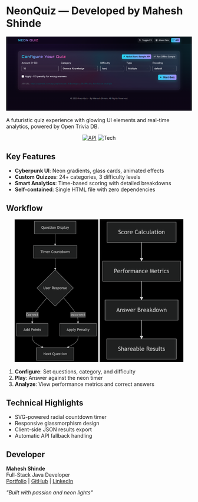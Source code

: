 # NeonQuiz — Developed by Mahesh Shinde

<p align="center">
  <img alt="NeonQuiz Screenshot" src="./public/screenshot_1.png" width="680" />
</p>

A futuristic quiz experience with glowing UI elements and real-time analytics, powered by Open Trivia DB.

<p align="center">
  <a href="https://opentdb.com/" target="_blank"><img alt="API" src="https://img.shields.io/badge/API-OpenTDB-22d3ee?style=for-the-badge&logo=database" /></a>
  <img alt="Tech" src="https://img.shields.io/badge/HTML5/CSS3/JS-FF5722?style=for-the-badge" />
</p>

## Key Features

- **Cyberpunk UI**: Neon gradients, glass cards, animated effects
- **Custom Quizzes**: 24+ categories, 3 difficulty levels
- **Smart Analytics**: Time-based scoring with detailed breakdowns
- **Self-contained**: Single HTML file with zero dependencies

## Workflow

<p align="center">
  <img src="./public/quiz_execution.png" alt="Quiz Execution Flow" width="45%">
  <img src="./public/result_analysis.png" alt="Result Analysis" width="45%">
</p>

1. **Configure**: Set questions, category, and difficulty
2. **Play**: Answer against the neon timer
3. **Analyze**: View performance metrics and correct answers

## Technical Highlights

- SVG-powered radial countdown timer
- Responsive glassmorphism design
- Client-side JSON results export
- Automatic API fallback handling

## Developer

**Mahesh Shinde**  
Full-Stack Java Developer  
[Portfolio](https://maheshshinde-dev.vercel.app) | [GitHub](https://github.com/maheshshinde9100) | [LinkedIn](https://linkedin.com/in/maheshshinde9100)

*"Built with passion and neon lights"*